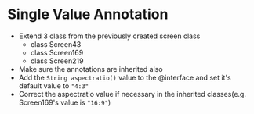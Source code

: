 # Single Value Annotation
 - Extend 3 class from the previously created screen class
   - class Screen43
   - class Screen169
   - class Screen219
 - Make sure the annotations are inherited also
 - Add the `String aspectratio()` value to the @interface and set it's default value to `"4:3"`
 - Correct the aspectratio value if necessary in the inherited classes(e.g. Screen169's value is `"16:9"`)